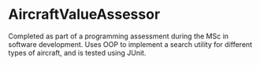 # AircraftValueAssessor
Completed as part of a programming assessment during the MSc in software development. Uses OOP to implement a search utility for different types of aircraft, and is tested using JUnit.
